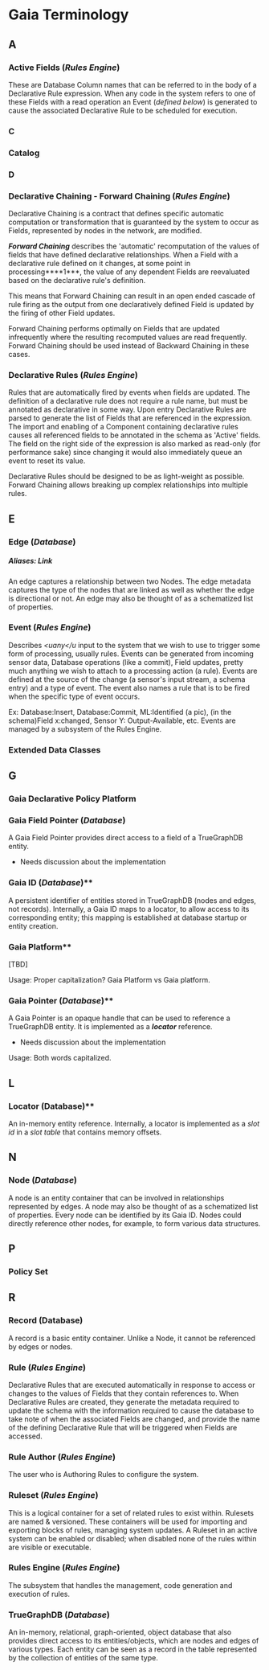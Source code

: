 # Gaia Terminology

## A
### Active Fields (*Rules Engine*)

These are Database Column names that can be referred to in the body of a Declarative Rule expression. When any code in the system refers to one of these Fields with a read operation an Event (*defined below*) is generated to cause the associated Declarative Rule to be scheduled
for execution.

### C
### Catalog

### D
### Declarative Chaining - Forward Chaining (*Rules Engine*)

Declarative Chaining is a contract that defines specific automatic computation or transformation that is guaranteed by the system to occur as Fields, represented by nodes in the network, are modified.

***Forward Chaining*** describes the 'automatic' recomputation of the values of fields that have defined declarative relationships. When a Field with a declarative rule defined on it changes, at some point in processing***\*1***, the value of any dependent Fields are reevaluated based on the declarative rule's definition.

This means that Forward Chaining can result in an open ended cascade of rule firing as the output from one declaratively defined Field is updated by the firing of other Field updates.

Forward Chaining performs optimally on Fields that are updated infrequently where the resulting recomputed values are read frequently. Forward Chaining should be used instead of Backward Chaining in these cases.

### Declarative Rules (*Rules Engine*)

Rules that are automatically fired by events when fields are updated. The definition of a declarative rule does not require a rule name, but must be annotated as declarative in some way. Upon entry Declarative Rules are parsed to generate the list of Fields that are referenced in the expression. The import and enabling of a Component containing declarative rules causes all referenced fields to be annotated in the schema as 'Active' fields. The field on the right side of the expression is also marked as read-only (for performance sake) since changing it would also immediately queue an event to reset its value.

Declarative Rules should be designed to be as light-weight as possible. Forward Chaining allows breaking up complex relationships into multiple rules.

## E
### Edge (*Database*)

##### Aliases: Link

An edge captures a relationship between two Nodes. The edge metadata captures the type of the nodes that are linked as well as whether the edge is directional or not. An edge may also be thought of as a schematized list of properties.

### Event (*Rules Engine*)

Describes *<uany</u* input to the system that we wish to use to trigger some form of processing, usually rules. Events can be generated from incoming sensor data, Database operations (like a commit), Field updates, pretty much anything we wish to attach to a processing action (a rule). Events are defined at the source of the change (a sensor's input stream, a schema entry) and a type of event. The event also names a rule that is to be fired when the specific type of event occurs.

Ex: Database:Insert, Database:Commit, ML:Identified (a pic), (in the schema)Field x:changed, Sensor Y: Output-Available, etc. Events are managed by a subsystem of the Rules Engine.

### Extended Data Classes


## G

### Gaia Declarative Policy Platform


### Gaia Field Pointer (*Database*)

A Gaia Field Pointer provides direct access to a field of a TrueGraphDB entity.

-   Needs discussion about the implementation

### Gaia ID (*Database*)**

A persistent identifier of entities stored in TrueGraphDB (nodes and
edges, not records). Internally, a Gaia ID maps to a locator, to allow
access to its corresponding entity; this mapping is established at
database startup or entity creation.

### Gaia Platform**

\[TBD\]

Usage: Proper capitalization? Gaia Platform vs Gaia platform.

### Gaia Pointer (*Database*)**

A Gaia Pointer is an opaque handle that can be used to reference a
TrueGraphDB entity. It is implemented as a ***locator*** reference.

-   Needs discussion about the implementation

Usage: Both words capitalized.

## L
### Locator (Database)**

An in-memory entity reference. Internally, a locator is implemented as a *slot id* in a *slot table* that contains memory offsets.

## N
### Node (*Database*)

A node is an entity container that can be involved in relationships represented by edges. A node may also be thought of as a schematized list of properties. Every node can be identified by its Gaia ID. Nodes could directly reference other nodes, for example, to form various data structures.

## P
### Policy Set

## R
### Record (Database)

A record is a basic entity container. Unlike a Node, it cannot be referenced by edges or nodes.

### Rule (*Rules Engine*)

Declarative Rules that are executed automatically in response to access or changes to the values of Fields that they contain references to. When Declarative Rules are created, they generate the metadata required to update the schema with the information required to cause the database to take note of when the associated Fields are changed, and provide the name of the defining Declarative Rule that will be triggered  when Fields are accessed.

### Rule Author (*Rules Engine*)

The user who is Authoring Rules to configure the system.

### Ruleset (*Rules Engine*)

This is a logical container for a set of related rules to exist within. Rulesets are named & versioned. These containers will be used for importing and exporting blocks of rules, managing system updates. A Ruleset in an active system can be enabled or disabled; when disabled
none of the rules within are visible or executable.

### Rules Engine (*Rules Engine*)

The subsystem that handles the management, code generation and execution of rules.

### TrueGraphDB (*Database*)

An in-memory, relational, graph-oriented, object database that also provides direct access to its entities/objects, which are nodes and edges of various types. Each entity can be seen as a record in the table represented by the collection of entities of the same type.
